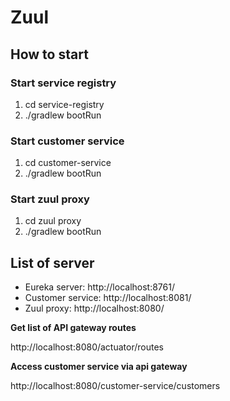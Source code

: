 # Zuul

## How to start

### Start service registry

1. cd service-registry
2. ./gradlew bootRun

### Start customer service

1. cd customer-service
2. ./gradlew bootRun

### Start zuul proxy

1. cd zuul proxy
2. ./gradlew bootRun

## List of server

- Eureka server: http://localhost:8761/
- Customer service: http://localhost:8081/
- Zuul proxy: http://localhost:8080/

**Get list of API gateway routes**

http://localhost:8080/actuator/routes

**Access customer service via api gateway**

http://localhost:8080/customer-service/customers
